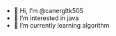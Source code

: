 - 👋 Hi, I’m @canergltk505
- 👀 I’m interested in java
- 🌱 I’m currently learning algorithm

<!---
canergltk505/canergltk505 is a ✨ special ✨ repository because its `README.md` (this file) appears on your GitHub profile.
You can click the Preview link to take a look at your changes.
--->
